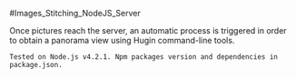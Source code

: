 #Images_Stitching_NodeJS_Server 


Once pictures reach the server, an automatic process is triggered in order to obtain a panorama view using Hugin command-line tools. 

	Tested on Node.js v4.2.1. Npm packages version and dependencies in package.json.